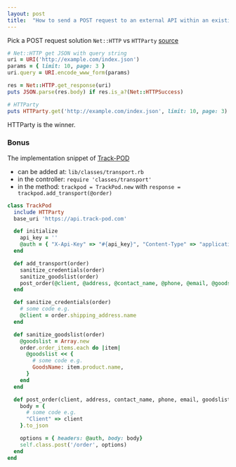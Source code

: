 ```yaml
---
layout: post
title:  "How to send a POST request to an external API within an existing rails application? Bonus: Track-Pod example"
---
```


Pick a POST request solution `Net::HTTP` vs `HTTParty` [source](https://github.com/palkan/gem-check/blob/master/src/pages/en.md#api-design)

```ruby
# Net::HTTP get JSON with query string
uri = URI('http://example.com/index.json')
params = { limit: 10, page: 3 }
uri.query = URI.encode_www_form(params)

res = Net::HTTP.get_response(uri)
puts JSON.parse(res.body) if res.is_a?(Net::HTTPSuccess)

# HTTParty
puts HTTParty.get('http://example.com/index.json', limit: 10, page: 3)
```

HTTParty is the winner.

### Bonus

The implementation snippet of [Track-POD](https://www.track-pod.com/)

- can be added at: `lib/classes/transport.rb`
- in the controller: `require 'classes/transport'` 
- in the method: `trackpod = TrackPod.new` with `response = trackpod.add_transport(@order)`

```ruby
class TrackPod
  include HTTParty
  base_uri 'https://api.track-pod.com'

  def initialize
    api_key = ''
    @auth = { "X-Api-Key" => "#{api_key}", "Content-Type" => "application/json"}
  end

  def add_transport(order)
    sanitize_credentials(order)
    sanitize_goodslist(order)
    post_order(@client, @address, @contact_name, @phone, @email, @goodslist)
  end

  def sanitize_credentials(order)
    # some code e.g.
    @client = order.shipping_address.name
  end

  def sanitize_goodslist(order)
    @goodslist = Array.new
    order.order_items.each do |item|
      @goodslist << { 
        # some code e.g.
        GoodsName: item.product.name, 
      }
    end
  end

  def post_order(client, address, contact_name, phone, email, goodslist)
    body = { 
      # some code e.g.
      "Client" => client
    }.to_json

    options = { headers: @auth, body: body}
    self.class.post('/order', options)
  end
end
```